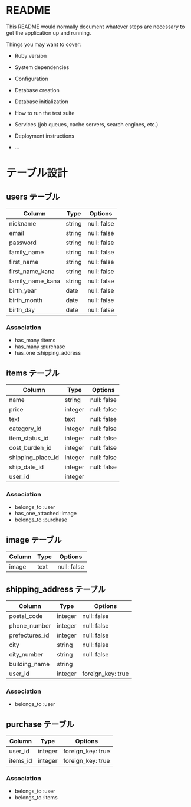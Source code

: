 # README

This README would normally document whatever steps are necessary to get the
application up and running.

Things you may want to cover:

* Ruby version

* System dependencies

* Configuration

* Database creation

* Database initialization

* How to run the test suite

* Services (job queues, cache servers, search engines, etc.)

* Deployment instructions

* ...

# テーブル設計

## users テーブル

| Column            | Type   | Options     |
| --------          | ------ | ----------- |
| nickname          | string | null: false |
| email             | string | null: false |
| password          | string | null: false |
| family_name       | string | null: false |
| first_name        | string | null: false |
| first_name_kana   | string | null: false |
| family_name_kana  | string | null: false |
| birth_year        | date   | null: false |
| birth_month       | date   | null: false |
| birth_day         | date   | null: false |

### Association
- has_many :items
- has_many :purchase
- has_one :shipping_address

## items テーブル

| Column            | Type     | Options     |
| ------            | ------   | ----------- |
| name              | string   | null: false |
| price             | integer  | null: false |
| text              | text     | null: false |
| category_id       | integer  | null: false |
| item_status_id    | integer  | null: false |
| cost_burden_id    | integer  | null: false |
| shipping_place_id | integer  | null: false |
| ship_date_id      | integer  | null: false |
| user_id           | integer  |             |

### Association
- belongs_to :user
- has_one_attached :image
- belongs_to :purchase

## image テーブル
| Column  | Type       | Options          |
| ------  | ---------- | ---------------- |
|  image  | text       |  null: false     |

## shipping_address テーブル

| Column | Type       | Options                   |
| ------ | ---------- | ----------------          |
|  postal_code     | integer |        null: false |
|  phone_number    | integer |        null: false |
|  prefectures_id  | integer |        null: false |
|  city            | string  |        null: false |
|  city_number     | string  |        null: false |
|  building_name   | string  |   |
|  user_id         | integer | foreign_key: true  |

### Association
- belongs_to :user

## purchase テーブル

| Column  | Type       | Options                        |
| ------- | ---------- | ------------------------------ |
|       user_id      | integer     | foreign_key: true  |
|       items_id     | integer     | foreign_key: true  |

### Association
- belongs_to :user
- belongs_to :items